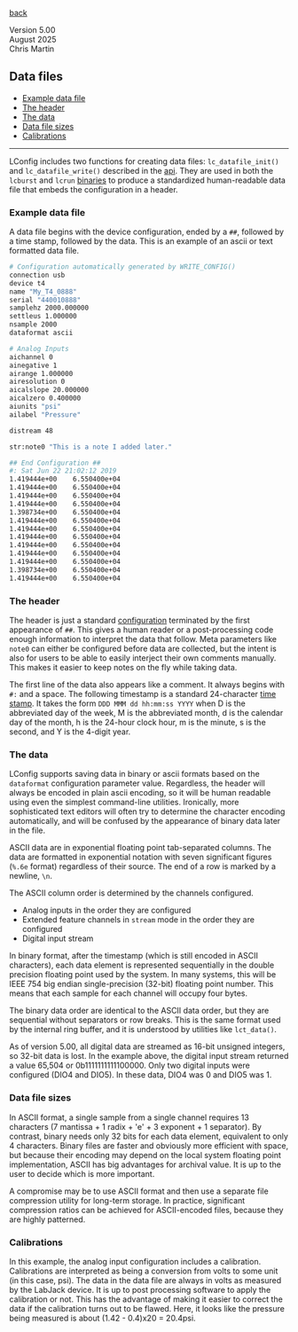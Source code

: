 [back](documentation.md)

Version 5.00  
August 2025  
Chris Martin  

## Data files

- [Example data file](#ex)
- [The header](#head)
- [The data](#data)
- [Data file sizes](#size)
- [Calibrations](#cal)
---

LConfig includes two functions for creating data files: `lc_datafile_init()` and `lc_datafile_write()` described in the [api](api.md).  They are used in both the `lcburst` and `lcrun` [binaries](bin.md) to produce a standardized human-readable data file that embeds the configuration in a header.

### <a name="ex"></a> Example data file

A data file begins with the device configuration, ended by a `##`, followed by a time stamp, followed by the data.  This is an example of an ascii or text formatted data file.

```bash
# Configuration automatically generated by WRITE_CONFIG()
connection usb
device t4
name "My_T4_0888"
serial "440010888"
samplehz 2000.000000
settleus 1.000000
nsample 2000
dataformat ascii

# Analog Inputs
aichannel 0
ainegative 1
airange 1.000000
airesolution 0
aicalslope 20.000000
aicalzero 0.400000
aiunits "psi"
ailabel "Pressure"

distream 48

str:note0 "This is a note I added later."

## End Configuration ##
#: Sat Jun 22 21:02:12 2019
1.419444e+00	6.550400e+04
1.419444e+00	6.550400e+04
1.419444e+00	6.550400e+04
1.419444e+00	6.550400e+04
1.398734e+00	6.550400e+04
1.419444e+00	6.550400e+04
1.419444e+00	6.550400e+04
1.419444e+00	6.550400e+04
1.419444e+00	6.550400e+04
1.419444e+00	6.550400e+04
1.419444e+00	6.550400e+04
1.398734e+00	6.550400e+04
1.419444e+00	6.550400e+04
```

### <a name="head"></a> The header

The header is just a standard [configuration](config.md) terminated by the first appearance of `##`.  This gives a human reader or a post-processing code enough information to interpret the data that follow.  Meta parameters like `note0` can either be configured before data are collected, but the intent is also for users to be able to easily interject their own comments manually.  This makes it easier to keep notes on the fly while taking data.

The first line of the data also appears like a comment.  It always begins with `#:` and a space.  The following timestamp is a standard 24-character [time stamp](https://www.gnu.org/software/libc/manual/html_node/Formatting-Calendar-Time.html#Formatting-Calendar-Time).  It takes the form `DDD MMM dd hh:mm:ss YYYY` when D is the abbreviated day of the week, M is the abbreviated month, d is the calendar day of the month, h is the 24-hour clock hour, m is the minute, s is the second, and Y is the 4-digit year.

### <a name="data"></a> The data

LConfig supports saving data in binary or ascii formats based on the `dataformat` configuration parameter value.  Regardless, the header will always be encoded in plain ascii encoding, so it will be human readable using even the simplest command-line utilities.  Ironically, more sophisticated text editors will often try to determine the character encoding automatically, and will be confused by the appearance of binary data later in the file.

ASCII data are in exponential floating point tab-separated columns.  The data are formatted in exponential notation with seven significant figures (`%.6e` format) regardless of their source.  The end of a row is marked by a newline, `\n`.  

The ASCII column order is determined by the channels configured.  
- Analog inputs in the order they are configured  
- Extended feature channels in `stream` mode in the order they are configured  
- Digital input stream  

In binary format, after the timestamp (which is still encoded in ASCII characters), each data element is represented sequentially in the double precision floating point used by the system.  In many systems, this will be IEEE 754 big endian single-precision (32-bit) floating point number.  This means that each sample for each channel will occupy four bytes.  

The binary data order are identical to the ASCII data order, but they are sequential without separators or row breaks.  This is the same format used by the internal ring buffer, and it is understood by utilities like `lct_data()`.

As of version 5.00, all digital data are streamed as 16-bit unsigned integers, so 32-bit data is lost.  In the example above, the digital input stream returned a value 65,504 or 0b1111111111100000.  Only two digital inputs were configured (DIO4 and DIO5).  In these data, DIO4 was 0 and DIO5 was 1.  

### <a name="size"></a> Data file sizes

In ASCII format, a single sample from a single channel requires 13 characters (7 mantissa + 1 radix + 'e' + 3 exponent + 1 separator).  By contrast, binary needs only 32 bits for each data element, equivalent to only 4 characters.  Binary files are faster and obviously more efficient with space, but because their encoding may depend on the local system floating point implementation, ASCII has big advantages for archival value.  It is up to the user to decide which is more important.  

A compromise may be to use ASCII format and then use a separate file compression utility for long-term storage.  In practice, significant compression ratios can be achieved for ASCII-encoded files, because they are highly patterned.  

### <a name="cal"></a> Calibrations

In this example, the analog input configuration includes a calibration.  Calibrations are interpreted as being a conversion from volts to some unit (in this case, psi).  The data in the data file are always in volts as measured by the LabJack device.  It is up to post processing software to apply the calibration or not.  This has the advantage of making it easier to correct the data if the calibration turns out to be flawed.  Here, it looks like the pressure being measured is about (1.42 - 0.4)x20 = 20.4psi.

